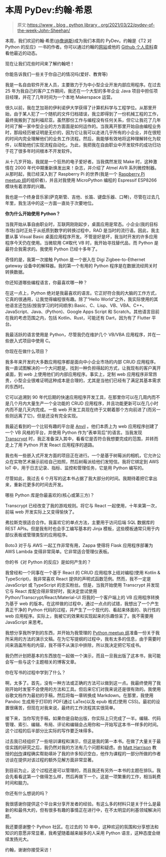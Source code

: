 # 本周 PyDev:约翰·希恩

> 原文:[https://www . blog . python library . org/2021/03/22/pydev-of-the-week-John-Sheehan/](https://www.blog.pythonlibrary.org/2021/03/22/pydev-of-the-week-john-sheehan/)

本周，我们欢迎约翰·希恩([@詹纳斯](https://twitter.com/JennaSys))成为我们本周的 PyDev。约翰是《T2 对 Python 的反应》一书的作者。你可以通过约翰的[网站](https://www.jennasys.com)或他的 [Github 个人资料](https://github.com/JennaSys)查看他最近的动态。

现在让我们花些时间来了解约翰吧！

你能告诉我们一些关于你自己的情况吗(爱好、教育等)

我是一名自由软件开发人员，主要致力于为中小型企业开发内部应用程序。在过去 25 年为我自己的客户工作期间，我还在一个大型的多年企业 Java 项目中担任项目经理，并花了几年时间为一个本地 Makerspace 运营。

很久以前，我在芝加哥的伊利诺伊大学获得了计算机科学与工程学位。从那里开始，由于某人犯了一个随机的文件归档错误，我立即得到了一份机械工程的工作，最终我搬到了加利福尼亚。虽然那份工作与编程没有任何关系，但它让我花了几年时间了解一家中型企业的方方面面是如何运作的。当我离开那里开始自由编程业务时，那段经历被证明是无价的，因为它让我可以走进几乎所有的小企业，并在很短的时间内完全理解他们的业务工作流程。然后，我能够有效地将这种理解转化为软件，以帮助他们实现流程自动化。为此，我把我在自由职业中开发软件的成功归功于花了很多年时间根本不开发软件。

从十几岁开始，我就是一个狂热的电子爱好者。当我偶然发现 Make 时，这种激情在 2000 年代中期重新焕发出来！杂志，并介绍了 Atmel AVR 系列微控制器。从那时起，我已经深入到了 Raspberry Pi 的世界(我是一个 [Raspberry Pi meetup 组](https://www.meetup.com/Riverside-Raspberry)的组织者)，并且对我使用 MicroPython 编程的 Espressif ESP8266 模块有着浓厚的兴趣。

我也是一个终身音乐家(萨克斯管、吉他、长笛、键盘乐器、口琴)，尽管在过去几年里，我生活中的这一方面一直处于次要地位。

**你为什么开始使用 Python？**

当我开始从事自由职业时，互联网刚刚起步，桌面应用是常态。小企业(我的目标市场)当时正处于从纸质到数字的转换过程中，RAD 是当时的流行语。因此，我主要从事 Visual Basic 桌面应用程序开发。不管是好是坏，我当时开发的许多应用程序今天仍在使用。当微软用 C#取代 VB 时，我开始寻找替代品，而 Python 是最符合我需求的。我使用 Python 已经十多年了。

奇怪的是，我第一次接触 Python 是一个嵌入在 Digi Zigbee-to-Ethernet gateway 设备中的解释器。我的第一个有用的 Python 程序是在数据流经网关时转换数据。

你还知道哪些编程语言，你最喜欢哪一种？

在这一点上，Python 绝对是我最喜欢的语言。它正好符合我的大脑的工作方式，它真的很通用，让我觉得编程很有趣。除了“Hello World”之外，我实际使用的其他语言还包括(按我学习的时间顺序):Basic、C、Lisp、VB、VBA、C++、JavaScript、Java、(Python)、Google Apps Script 和 Scratch。其他语言目前在我的考虑范围之内，包括 Kotlin、Rust，可能还有 Dart，因为有了 Flutter 平台。

我最活跃的语言使用是 Python，尽管我仍在维护几个 VB/VBA 应用程序，并在一些嵌入式项目中使用 C。

你现在在做什么项目？

我多年来开发的大多数应用程序都是面向中小企业市场的内部 CRUD 应用程序。我一直试图解决的一个大问题是，找到一种负担得起的方式，让我现有的客户离开桌面，到 web 上使用他们的内部应用程序。事实上，定制 web 应用程序非常昂贵，小型企业很难证明这种成本是合理的，尤其是当他们已经有了满足其基本需求的东西时。

它可以追溯到 90 年代后期的快速应用程序开发工具，在那里你可以在几周内而不是几个月内大量生产一个全功能的 CRUD 应用程序，并且功能更新可以在几小时内而不是几天内完成。一些 web 开发工具现在终于又朝着那个方向前进了(而另一些则远离了它)，但是还没有完全实现。

我最近看到的一个比较有趣的平台是 [Anvil](https://anvil.works/) 。他们本质上为 web 应用程序创建了一个 VB 风格的平台，并使用 Python 作为“表单背后”的语言。当我发现 [Transcrypt](https://www.transcrypt.org/) 时，我正准备深入其中，看看它是否符合我想要完成的范围，并转而走上了用 Python 开发 React 应用程序的道路。

我也有一些嵌入式开发方面的项目正在进行。一个是基于树莓派的相机，它允许公众在实物艺术展示前给自己拍照，然后树莓派给他们发短信。我将它绑定到 AWS IoT 中，用于日志记录、指标、监控和管理任务，它是用 Python 编写的。

尽管如此，我过去 6 个月写的这本书占据了我大部分的时间。我期待着把它拿出来，重新花更多的时间去开发。

哪些 Python 库是你最喜欢的(核心或第三方)？

Transcrypt 已经改变了我的游戏规则。将它与 React 一起使用，十年来第一次，前端 web 开发实际上又变得愉快了。

弗拉斯克很适合合作。我喜欢它的单点方法，主要用于访问后端 SQL 数据库的 REST APIs。但是我有时也会手工编写基本的 Jinja 模板，这些模板通常只用于内部仪表板或管理类型的应用程序。

Boto3 对于与 AWS 一起工作非常有用，Zappa 使得将 Flask 应用程序部署为 AWS Lambda 变得非常简单。它非常适合管理仪表板。

你的书《对 Python 的反应》是如何产生的？

我曾经和一个同事在一个基于 React 的 CRUD 应用程序上结对编程(使用 Kotlin & TypeScript)，我非常喜欢 React 提供的声明式函数范例。然而，我不一定是 JavaScript 或 TypeScript 的忠实粉丝。但是，当我开始使用 Transcrypt 并发现它与 React 库配合得非常好时，我决定尝试使用 Python/Transcrypt/React/Material-UI 将我的一个客户端上的 VB 应用程序转换为基于 web 的版本。在这样做的过程中，通过一点点的试错，我想出了一个产生真正干净的 Python 代码的过程，并产生了一个现代的、看起来体面的、执行性的 web 应用程序。实际上，我被它的效果和实现起来的乐趣惊呆了。我不需要用 JavaScript 来思考。

我想分享我所学到的东西，并开始为我管理的 [Python meetup 组](https://www.meetup.com/iepython/)准备一份关于我所采用的方法的演示文稿。在为它写提纲的过程中，我有太多的信息，由于需要时间来涵盖所有的内容，我不得不从演示中排除，所以我决定把它写成书。

我仍然计划把基本的东西放在一起做一个演示，而且一旦我出版了这本书，我可能会写一些与这个主题相关的博客文章。

你在写书的过程中学到了什么？

啊，太多了。首先，没有一种方法或正确的方法可以做到这一点。我最终使用了我刚开始时发誓不会使用的方法和工具。但后来它们对我来说还是很有效的。我使用谷歌文档作为最初的手稿，然后将每一章转换成 Markdown。在那里，我使用 Pandoc 生成用于打印的 PDF(通过 LaTex)以及 epub 格式(使用 CSS)。最初的设置很痛苦，但现在对我来说，最终的工作流程其实很简单。

接下来，当你写完手稿，如果你是自助出版，你实际上只完成了一半。编辑、代码管理、索引、编辑、布局、评论和编辑会占用你和一开始写这本书一样多的时间。这个过程的后半部分比实际的写作要乏味得多。

过去我已经组织了一些培训课程和演示，但这是我的第一本书。在做了大量关于最佳实践的研究之后，我仍然对我的方法有几个问题和疑虑。由 [Matt Harrison](https://twitter.com/__mharrison__) 教授的[创作](https://store.metasnake.com/effective-authoring)课程确实帮助填补了我的许多知识空白，他作为课程的一部分所做的作者访谈在提供对该过程的额外见解方面非常显著。

到目前为止，这个过程还是可以管理的，而且我还有另外一本书的主题在排队。我会先看看这第一个做得怎么样，然后再做下一个。这是一项繁重的工作，相当耗费时间和脑力。

你还有什么想说的吗？

我很感谢你提供这个平台来分享开发者的经验。有这么多的材料只是关于什么是最新的和最伟大的，但有很多有趣的事情正在进行中，在不太明显的利基领域解决问题。

我还要感谢整个 Python 社区。在过去的 10 年中，这种欢迎的氛围和分享想法和知识的意愿非常显著，我希望随着越来越多的人采用 Python 语言，这种态度会继续发扬光大。

约翰，谢谢你接受采访！